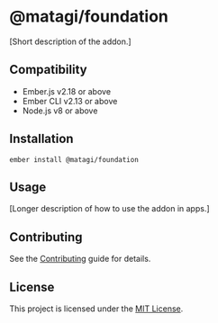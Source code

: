 @matagi/foundation
==============================================================================

[Short description of the addon.]


Compatibility
------------------------------------------------------------------------------

* Ember.js v2.18 or above
* Ember CLI v2.13 or above
* Node.js v8 or above


Installation
------------------------------------------------------------------------------

```
ember install @matagi/foundation
```


Usage
------------------------------------------------------------------------------

[Longer description of how to use the addon in apps.]


Contributing
------------------------------------------------------------------------------

See the [Contributing](CONTRIBUTING.md) guide for details.


License
------------------------------------------------------------------------------

This project is licensed under the [MIT License](LICENSE.md).
